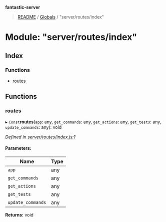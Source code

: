 **fantastic-server**

> [README](../README.md) / [Globals](../globals.md) / "server/routes/index"

# Module: "server/routes/index"

## Index

### Functions

* [routes](_server_routes_index_.md#routes)

## Functions

### routes

▸ `Const`**routes**(`app`: any, `get_commands`: any, `get_actions`: any, `get_tests`: any, `update_commands`: any): void

*Defined in [server/routes/index.js:1](https://github.com/besimorhino/project-fantastic/blob/af5d0de/server/routes/index.js#L1)*

#### Parameters:

Name | Type |
------ | ------ |
`app` | any |
`get_commands` | any |
`get_actions` | any |
`get_tests` | any |
`update_commands` | any |

**Returns:** void
